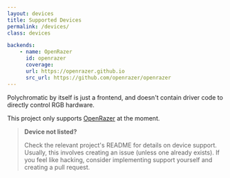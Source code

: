 ```yaml
---
layout: devices
title: Supported Devices
permalink: /devices/
class: devices

backends:
    - name: OpenRazer
      id: openrazer
      coverage:
      url: https://openrazer.github.io
      src_url: https://github.com/openrazer/openrazer
---
```


Polychromatic by itself is just a frontend, and doesn't contain driver code to
directly control RGB hardware.

This project only supports [OpenRazer] at the moment.

[OpenRazer]: https://openrazer.github.io

> **Device not listed?**
>
> Check the relevant project's README for details on device support. Usually, this
> involves creating an issue (unless one already exists). If you feel like hacking,
> consider implementing support yourself and creating a pull request.

